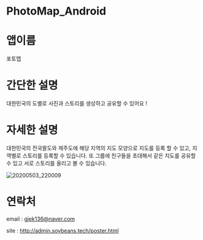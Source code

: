 # PhotoMap_Android

# 앱이름

포토맵

# 간단한 설명

대한민국의 도별로 사진과 스토리를 생성하고 공유할 수 있어요 !

# 자세한 설명

대한민국의 전국팔도와 제주도에 해당 지역의 지도 모양으로 지도를 등록 할 수 있고, 지역별로 스토리를 등록할 수 있습니다. 또 그룹에 친구들을 초대해서 같은 지도를 공유할 수 있고 서로 스토리를 올리고 볼 수 있습니다.

![20200503_220009](https://user-images.githubusercontent.com/44860713/80914901-96e75380-8d89-11ea-8701-912bd23bdd10.png)

#  연락처

email : gjek136@naver.com

site : http://admin.soybeans.tech/poster.html
